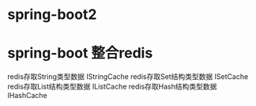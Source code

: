 # spring-boot2
# spring-boot 整合redis
  redis存取String类型数据 IStringCache
  redis存取Set结构类型数据 ISetCache
  redis存取List结构类型数据 IListCache
  redis存取Hash结构类型数据 IHashCache
